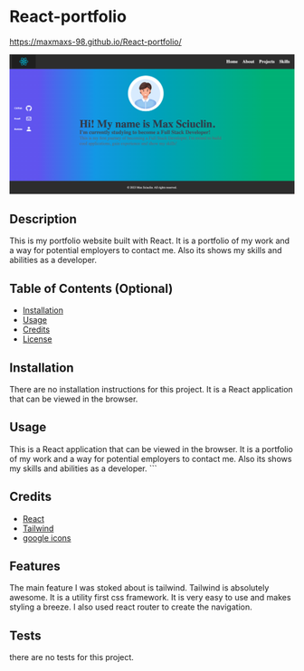 # React-portfolio

https://maxmaxs-98.github.io/React-portfolio/

![Alt text](src/assets/Screenshot%202023-04-12%20at%206.02.27%20PM%20(2).png)

## Description

This is my portfolio website built with React. It is a portfolio of my work and a way for potential employers to contact me. Also its shows my skills and abilities as a developer.

## Table of Contents (Optional)

- [Installation](#installation)
- [Usage](#usage)
- [Credits](#credits)
- [License](#license)

## Installation

There are no installation instructions for this project. It is a React application that can be viewed in the browser.

## Usage

This is a React application that can be viewed in the browser. It is a portfolio of my work and a way for potential employers to contact me. Also its shows my skills and abilities as a developer.
    ```

## Credits

- [React](https://reactjs.org/)
- [Tailwind](https://tailwindcss.com/)
- [google icons](https://fonts.google.com/icons)


## Features

The main feature I was stoked about is tailwind. Tailwind is absolutely awesome. 
It is a utility first css framework. It is very easy to use and makes styling a breeze.
I also used react router to create the navigation.


## Tests

there are no tests for this project.
